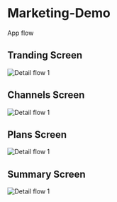 # Marketing-Demo

App flow

## Tranding Screen
![Detail flow 1](/screenshots/targeting.jpg)

## Channels Screen
![Detail flow 1](/screenshots/channels.jpg)

## Plans Screen
![Detail flow 1](/screenshots/plans.jpg)

## Summary Screen
![Detail flow 1](/screenshots/summary.jpg)
